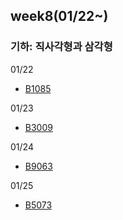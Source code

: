 ## week8(01/22~)
### 기하: 직사각형과 삼각형

01/22
-  [B1085](B1085.java)

01/23
- [B3009](B3009.java)

01/24
- [B9063](B9063.java)

01/25
- [B5073](B5073.java)
